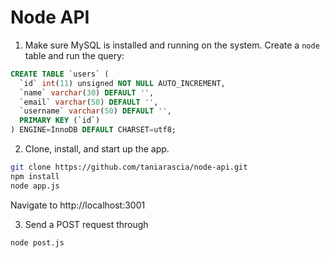 # Node API

1. Make sure MySQL is installed and running on the system. Create a `node` table and run the query:

```sql
CREATE TABLE `users` (
  `id` int(11) unsigned NOT NULL AUTO_INCREMENT,
  `name` varchar(30) DEFAULT '',
  `email` varchar(50) DEFAULT '',
  `username` varchar(50) DEFAULT '',
  PRIMARY KEY (`id`)
) ENGINE=InnoDB DEFAULT CHARSET=utf8;
```

2. Clone, install, and start up the app.

```bash
git clone https://github.com/taniarascia/node-api.git
npm install
node app.js
```

Navigate to http://localhost:3001

3. Send a POST request through

```
node post.js
```
